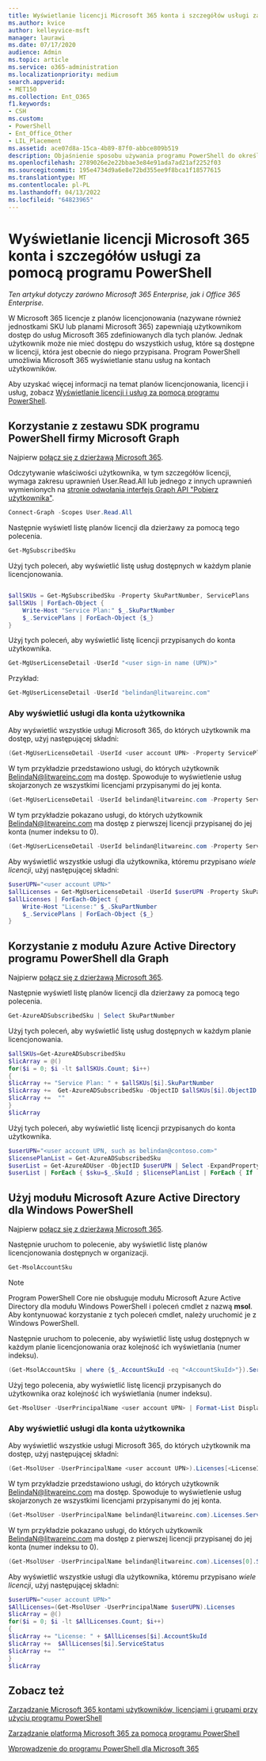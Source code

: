 ```yaml
---
title: Wyświetlanie licencji Microsoft 365 konta i szczegółów usługi za pomocą programu PowerShell
ms.author: kvice
author: kelleyvice-msft
manager: laurawi
ms.date: 07/17/2020
audience: Admin
ms.topic: article
ms.service: o365-administration
ms.localizationpriority: medium
search.appverid:
- MET150
ms.collection: Ent_O365
f1.keywords:
- CSH
ms.custom:
- PowerShell
- Ent_Office_Other
- LIL_Placement
ms.assetid: ace07d8a-15ca-4b89-87f0-abbce809b519
description: Objaśnienie sposobu używania programu PowerShell do określania usług Microsoft 365, które zostały przypisane do użytkowników.
ms.openlocfilehash: 2789026e2e22bbae3e84e91ada7ad21af2252f03
ms.sourcegitcommit: 195e4734d9a6e8e72bd355ee9f8bca1f18577615
ms.translationtype: MT
ms.contentlocale: pl-PL
ms.lasthandoff: 04/13/2022
ms.locfileid: "64823965"
---
```

# <a name="view-microsoft-365-account-license-and-service-details-with-powershell"></a>Wyświetlanie licencji Microsoft 365 konta i szczegółów usługi za pomocą programu PowerShell

*Ten artykuł dotyczy zarówno Microsoft 365 Enterprise, jak i Office 365 Enterprise.*

W Microsoft 365 licencje z planów licencjonowania (nazywane również jednostkami SKU lub planami Microsoft 365) zapewniają użytkownikom dostęp do usług Microsoft 365 zdefiniowanych dla tych planów. Jednak użytkownik może nie mieć dostępu do wszystkich usług, które są dostępne w licencji, która jest obecnie do niego przypisana. Program PowerShell umożliwia Microsoft 365 wyświetlanie stanu usług na kontach użytkowników.

Aby uzyskać więcej informacji na temat planów licencjonowania, licencji i usług, zobacz [Wyświetlanie licencji i usług za pomocą programu PowerShell](view-licenses-and-services-with-microsoft-365-powershell.md).

## <a name="use-the-microsoft-graph-powershell-sdk"></a>Korzystanie z zestawu SDK programu PowerShell firmy Microsoft Graph

Najpierw [połącz się z dzierżawą Microsoft 365](/graph/powershell/get-started#authentication).

Odczytywanie właściwości użytkownika, w tym szczegółów licencji, wymaga zakresu uprawnień User.Read.All lub jednego z innych uprawnień wymienionych na [stronie odwołania interfejs Graph API "Pobierz użytkownika"](/graph/api/user-get).

```powershell
Connect-Graph -Scopes User.Read.All
```

Następnie wyświetl listę planów licencji dla dzierżawy za pomocą tego polecenia.

```powershell
Get-MgSubscribedSku
```

Użyj tych poleceń, aby wyświetlić listę usług dostępnych w każdym planie licencjonowania.

```powershell

$allSKUs = Get-MgSubscribedSku -Property SkuPartNumber, ServicePlans 
$allSKUs | ForEach-Object {
    Write-Host "Service Plan:" $_.SkuPartNumber
    $_.ServicePlans | ForEach-Object {$_}
}

```

Użyj tych poleceń, aby wyświetlić listę licencji przypisanych do konta użytkownika.

```powershell
Get-MgUserLicenseDetail -UserId "<user sign-in name (UPN)>"
```

Przykład:

```powershell
Get-MgUserLicenseDetail -UserId "belindan@litwareinc.com"
```

### <a name="to-view-services-for-a-user-account"></a>Aby wyświetlić usługi dla konta użytkownika

Aby wyświetlić wszystkie usługi Microsoft 365, do których użytkownik ma dostęp, użyj następującej składni:
  
```powershell
(Get-MgUserLicenseDetail -UserId <user account UPN> -Property ServicePlans)[<LicenseIndexNumber>].ServicePlans
```

W tym przykładzie przedstawiono usługi, do których użytkownik BelindaN@litwareinc.com ma dostęp. Spowoduje to wyświetlenie usług skojarzonych ze wszystkimi licencjami przypisanymi do jej konta.
  
```powershell
(Get-MgUserLicenseDetail -UserId belindan@litwareinc.com -Property ServicePlans).ServicePlans
```

W tym przykładzie pokazano usługi, do których użytkownik BelindaN@litwareinc.com ma dostęp z pierwszej licencji przypisanej do jej konta (numer indeksu to 0).
  
```powershell
(Get-MgUserLicenseDetail -UserId belindan@litwareinc.com -Property ServicePlans)[0].ServicePlans
```

Aby wyświetlić wszystkie usługi dla użytkownika, któremu przypisano *wiele licencji*, użyj następującej składni:

```powershell
$userUPN="<user account UPN>"
$allLicenses = Get-MgUserLicenseDetail -UserId $userUPN -Property SkuPartNumber, ServicePlans
$allLicenses | ForEach-Object {
    Write-Host "License:" $_.SkuPartNumber
    $_.ServicePlans | ForEach-Object {$_}
}

```

## <a name="use-the-azure-active-directory-powershell-for-graph-module"></a>Korzystanie z modułu Azure Active Directory programu PowerShell dla Graph

Najpierw [połącz się z dzierżawą Microsoft 365](connect-to-microsoft-365-powershell.md#connect-with-the-azure-active-directory-powershell-for-graph-module).
  
Następnie wyświetl listę planów licencji dla dzierżawy za pomocą tego polecenia.

```powershell
Get-AzureADSubscribedSku | Select SkuPartNumber
```

Użyj tych poleceń, aby wyświetlić listę usług dostępnych w każdym planie licencjonowania.

```powershell
$allSKUs=Get-AzureADSubscribedSku
$licArray = @()
for($i = 0; $i -lt $allSKUs.Count; $i++)
{
$licArray += "Service Plan: " + $allSKUs[$i].SkuPartNumber
$licArray +=  Get-AzureADSubscribedSku -ObjectID $allSKUs[$i].ObjectID | Select -ExpandProperty ServicePlans
$licArray +=  ""
}
$licArray
```

Użyj tych poleceń, aby wyświetlić listę licencji przypisanych do konta użytkownika.

```powershell
$userUPN="<user account UPN, such as belindan@contoso.com>"
$licensePlanList = Get-AzureADSubscribedSku
$userList = Get-AzureADUser -ObjectID $userUPN | Select -ExpandProperty AssignedLicenses | Select SkuID 
$userList | ForEach { $sku=$_.SkuId ; $licensePlanList | ForEach { If ( $sku -eq $_.ObjectId.substring($_.ObjectId.length - 36, 36) ) { Write-Host $_.SkuPartNumber } } }
```

## <a name="use-the-microsoft-azure-active-directory-module-for-windows-powershell"></a>Użyj modułu Microsoft Azure Active Directory dla Windows PowerShell

Najpierw [połącz się z dzierżawą Microsoft 365](connect-to-microsoft-365-powershell.md#connect-with-the-microsoft-azure-active-directory-module-for-windows-powershell).

Następnie uruchom to polecenie, aby wyświetlić listę planów licencjonowania dostępnych w organizacji. 

```powershell
Get-MsolAccountSku
```
>[!Note]
>Program PowerShell Core nie obsługuje modułu Microsoft Azure Active Directory dla modułu Windows PowerShell i poleceń cmdlet z nazwą **msol**. Aby kontynuować korzystanie z tych poleceń cmdlet, należy uruchomić je z Windows PowerShell.
>

Następnie uruchom to polecenie, aby wyświetlić listę usług dostępnych w każdym planie licencjonowania oraz kolejność ich wyświetlania (numer indeksu).

```powershell
(Get-MsolAccountSku | where {$_.AccountSkuId -eq "<AccountSkuId>"}).ServiceStatus
```
  
Użyj tego polecenia, aby wyświetlić listę licencji przypisanych do użytkownika oraz kolejność ich wyświetlania (numer indeksu).

```powershell
Get-MsolUser -UserPrincipalName <user account UPN> | Format-List DisplayName,Licenses
```

### <a name="to-view-services-for-a-user-account"></a>Aby wyświetlić usługi dla konta użytkownika

Aby wyświetlić wszystkie usługi Microsoft 365, do których użytkownik ma dostęp, użyj następującej składni:
  
```powershell
(Get-MsolUser -UserPrincipalName <user account UPN>).Licenses[<LicenseIndexNumber>].ServiceStatus
```

W tym przykładzie przedstawiono usługi, do których użytkownik BelindaN@litwareinc.com ma dostęp. Spowoduje to wyświetlenie usług skojarzonych ze wszystkimi licencjami przypisanymi do jej konta.
  
```powershell
(Get-MsolUser -UserPrincipalName belindan@litwareinc.com).Licenses.ServiceStatus
```

W tym przykładzie pokazano usługi, do których użytkownik BelindaN@litwareinc.com ma dostęp z pierwszej licencji przypisanej do jej konta (numer indeksu to 0).
  
```powershell
(Get-MsolUser -UserPrincipalName belindan@litwareinc.com).Licenses[0].ServiceStatus
```

Aby wyświetlić wszystkie usługi dla użytkownika, któremu przypisano *wiele licencji*, użyj następującej składni:

```powershell
$userUPN="<user account UPN>"
$AllLicenses=(Get-MsolUser -UserPrincipalName $userUPN).Licenses
$licArray = @()
for($i = 0; $i -lt $AllLicenses.Count; $i++)
{
$licArray += "License: " + $AllLicenses[$i].AccountSkuId
$licArray +=  $AllLicenses[$i].ServiceStatus
$licArray +=  ""
}
$licArray
```

## <a name="see-also"></a>Zobacz też

[Zarządzanie Microsoft 365 kontami użytkowników, licencjami i grupami przy użyciu programu PowerShell](manage-user-accounts-and-licenses-with-microsoft-365-powershell.md)
  
[Zarządzanie platformą Microsoft 365 za pomocą programu PowerShell](manage-microsoft-365-with-microsoft-365-powershell.md)
  
[Wprowadzenie do programu PowerShell dla Microsoft 365](getting-started-with-microsoft-365-powershell.md)
